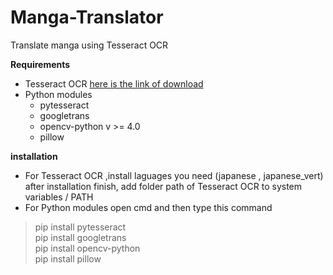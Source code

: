 # Manga-Translator
Translate manga using Tesseract OCR 

**Requirements**
- Tesseract OCR [here is the link of download](https://digi.bib.uni-mannheim.de/tesseract/)
- Python modules
  - pytesseract
  - googletrans
  - opencv-python v >= 4.0
  - pillow
  
 **installation**
 - For Tesseract OCR ,install laguages you need (japanese , japanese_vert) after installation finish, add folder path of Tesseract OCR to system variables / PATH
 - For Python modules open cmd and then type this command
  
  > pip install pytesseract<br />
  > pip install googletrans<br />
  > pip install opencv-python<br />
  > pip install pillow<br />
  <br />
  
  
